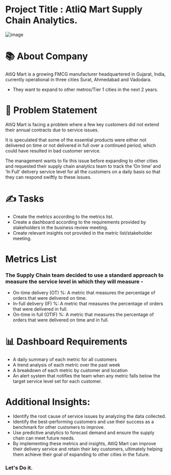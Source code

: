 # Project Title : AtliQ Mart Supply Chain Analytics.

![image](https://user-images.githubusercontent.com/120908587/232279009-659ab556-5109-423a-aea7-d83a52d3ccc4.png)

# 📚 About Company 

AtliQ Mart is a growing FMCG manufacturer headquartered in Gujarat, India, currently operational in three cities Surat, Ahmedabad and Vadodara. 

* They want to expand to other metros/Tier 1 cities in the next 2 years.

# :exploding_head:  Problem Statement

AtliQ Mart is facing a problem where a few key customers did not extend their annual contracts due to service issues. 

It is speculated that some of the essential products were either not delivered on time or not delivered in full over a continued period, which could have resulted in bad customer service. 

The management wants to fix this issue before expanding to other cities and requested their supply chain analytics team to track the ’On time’ and ‘In Full’ delivery service level for all the customers on a daily basis so that they can respond swiftly to these issues.

# :writing_hand: Tasks

* Create the metrics according to the metrics list.
* Create a dashboard according to the requirements provided by stakeholders in the business review meeting.
* Create relevant insights not provided in the metric list/stakeholder meeting.

# Metrics List

### The Supply Chain team decided to use a standard approach to measure the service level in which they will measure -

* On-time delivery (OT) %: A metric that measures the percentage of orders that were delivered on time.
* In-full delivery (IF) %: A metric that measures the percentage of orders that were delivered in full.
* On-time in full (OTIF) %: A metric that measures the percentage of orders that were delivered on time and in full.

# 📊 Dashboard Requirements

* A daily summary of each metric for all customers
* A trend analysis of each metric over the past week
* A breakdown of each metric by customer and location
* An alert system that notifies the team when any metric falls below the target service level set for each customer.


# Additional Insights:

* Identify the root cause of service issues by analyzing the data collected.
* Identify the best-performing customers and use their success as a benchmark for other customers to improve.
* Use predictive analytics to forecast demand and ensure the supply chain can meet future needs.
* By implementing these metrics and insights, AtliQ Mart can improve their delivery service and retain their key customers, ultimately helping them achieve their goal of expanding to other cities in the future.

### Let's Do it. 





